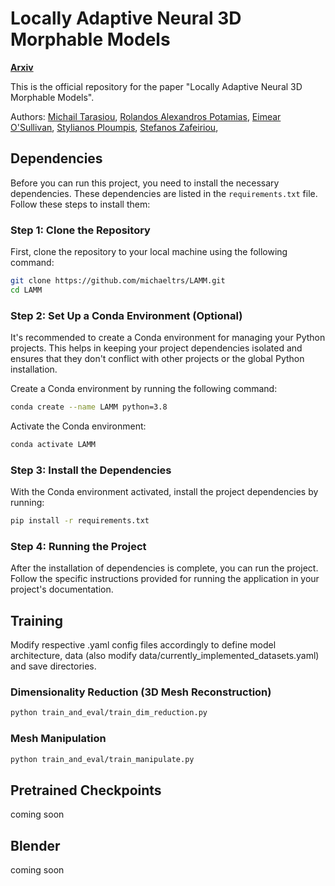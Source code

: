 # Locally Adaptive Neural 3D Morphable Models
**[Arxiv](tbc)** 

This is the official repository for the paper 
"Locally Adaptive Neural 3D Morphable Models".  

Authors: 
[Michail Tarasiou](https://scholar.google.com/citations?user=ty8-urQAAAAJ&hl=en),
[Rolandos Alexandros Potamias](https://scholar.google.gr/citations?user=LteFCZsAAAAJ&hl=el), 
[Eimear O'Sullivan](https://scholar.google.com/citations?user=BL8Za2YAAAAJ&hl=en), 
[Stylianos Ploumpis](https://scholar.google.co.uk/citations?user=5hM4Ul4AAAAJ&hl=en), 
[Stefanos Zafeiriou](https://scholar.google.co.uk/citations?user=QKOH5iYAAAAJ&hl=en), 

## Dependencies

Before you can run this project, you need to install the necessary dependencies. These dependencies are listed in the `requirements.txt` file. Follow these steps to install them:

### Step 1: Clone the Repository

First, clone the repository to your local machine using the following command:

```bash
git clone https://github.com/michaeltrs/LAMM.git
cd LAMM
```

### Step 2: Set Up a Conda Environment (Optional)

It's recommended to create a Conda environment for managing your Python projects. This helps in keeping your project dependencies isolated and ensures that they don't conflict with other projects or the global Python installation.

Create a Conda environment by running the following command:

```bash
conda create --name LAMM python=3.8
```
Activate the Conda environment:

```bash
conda activate LAMM
```

### Step 3: Install the Dependencies

With the Conda environment activated, install the project dependencies by running:

```bash
pip install -r requirements.txt
```

### Step 4: Running the Project

After the installation of dependencies is complete, you can run the project. Follow the specific instructions provided for running the application in your project's documentation.

## Training
Modify respective .yaml config files accordingly to define model architecture, data (also modify data/currently_implemented_datasets.yaml) and save directories.

### Dimensionality Reduction (3D Mesh Reconstruction)
```bash
python train_and_eval/train_dim_reduction.py 
```

### Mesh Manipulation
```bash
python train_and_eval/train_manipulate.py 
```



## Pretrained Checkpoints
coming soon

## Blender
coming soon







